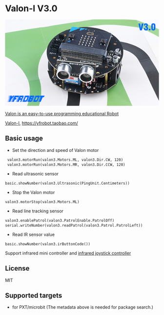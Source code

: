  
# Valon-I V3.0

![](./icon.png)

[Valon is an easy-to-use programming educational Robot](http://www.yfrobot.com.cn/wiki/index.php?title=Valon-I)

[Valon-I](https://item.taobao.com/item.htm?id=635543331286), https://yfrobot.taobao.com/ 

## Basic usage

* Set the direction and speed of Valon motor

```blocks
 valon3.motorRun(valon3.Motors.ML, valon3.Dir.CW, 120)
 valon3.motorRun(valon3.Motors.MR, valon3.Dir.CCW, 120)
```

* Read ultrasonic sensor

```blocks
basic.showNumber(valon3.Ultrasonic(PingUnit.Centimeters))
```

* Stop the Valon motor 

```blocks
valon3.motorStop(valon3.Motors.ML)
```

* Read line tracking sensor

```blocks
valon3.enablePatrol(valon3.PatrolEnable.PatrolOff)
serial.writeNumber(valon3.readPatrol(valon3.Patrol.PatrolLeft))
```

* Read IR sensor value

```blocks
basic.showNumber(valon3.irButtonCode())
```
Support infrared mini controller and [infrared joystick controller](https://item.taobao.com/item.htm?id=623457045218)


## License

MIT


## Supported targets

* for PXT/microbit
(The metadata above is needed for package search.)
